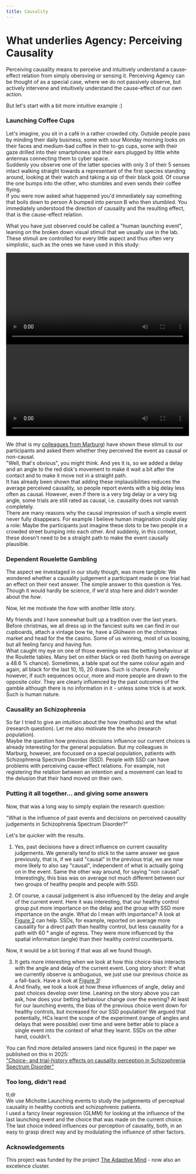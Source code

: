 ```yaml
---
title: Causality
---
```


# What underlies Agency: Perceiving Causality

Perceiving causality means to perceive and intuitively understand a cause-effect relation from simply obersving or sensing it. Perceiving Agency can be thought of as a special case, where we do not passively observe, but actively intervene and intuitively understand the cause-effect of our own action.

But let's start with a bit more intuitive example :)

### Launching Coffee Cups

Let's imagine, you sit in a café in a rather crowded city. Outside people pass by minding their daily business, some with sour Monday morning looks on their faces and medium-bad coffee in their to-go cups, some with their gaze drilled into their smartphones and their ears plugged by little white antennas connecting them to cyber space. <br>
Suddenly you observe one of the latter species with only 3 of their 5 senses intact walking straight towards a representant of the first species standing around, looking at their watch and taking a sip of their black gold. Of course the one bumps into the other, who stumbles and even sends their coffee flying. <br>
If you were now asked what happened you'd immediately say something that boils down to person A bumped into person B who then stumbled. You immediately understood the direction of causality and the resulting effect, that is the cause-effect relation.

What you have just observed could be called a "human launching event", leaning on the broken down visual stimuli that we usually use in the lab. These stimuli are controlled for every little aspect and thus often very simplistic, such as the ones we have used in this study:

<video controls="controls" width="500" name="Launching event">
  <source src="https://uvest.github.io/kai_streiling/assets/images/launching_event_example_by_Yunyan_Duan.mov">
  <source src="https://uvest.github.io/kai_streiling/assets/images/launching_event_example_by_Yunyan_Duan.mp4" type="video/mp4">
</video>

<video controls="controls" width="500" name="Launching event">
  <source src="https://uvest.github.io/kai_streiling/assets/images/launching_event_example.webm" type="video/webm">
  <!-- <source src="https://uvest.github.io/kai_streiling/assets/images/launching_event_example_by_Yunyan_Duan.mp4" type="video/mp4"> -->
</video>


We (that is my [colleagues from Marburg](https://tnm-lab.com/people)) have shown these stimuli to our participants and asked them whether they perceived the event as causal or non-causal. <br>
"Well, that's obvious", you might think. And yes it is, so we added a delay and an angle to the red disk's movement to make it wait a bit after the contact and to make it move not in a straight path. <br>
It has already been shown that adding these implausibilities reduces the average perceived causality, so people report events with a big delay less often as causal. However, even if there is a very big delay or a very big angle, some trials are still rated as causal, i.e. causality does not vanish completely. <br>
There are many reasons why the causal impression of such a simple event never fully disappears. For example I believe human imagination could play a role: Maybe the participants just imagine these dots to be two people in a crowded street bumping into each other. And suddenly, in this context, these doesn't need to be a straight path to make the event causally plausible.

### Dependent Rouelette Gambling

The aspect we investaged in our study though, was more tangible: We wondered whether a causality judgement a participant made in one trial had an effect on their next answer. The simple answer to this question is Yes. Though it would hardly be science, if we'd stop here and didn't wonder about the <i>how</i>.

Now, let me motivate the <i>how</i> with another little story.

My friends and I have somewhat built up a tradition over the last years. Before christmas, we all dress up in the fanciest suits we can find in our cupboards, attach a vintage bow tie, have a *Glühwein* on the christmas market and head for the the casino. Some of us winning, most of us loosing, but all feeling fancy and having fun. <br>
What caught my eye on one of those evenings was the betting behaviour at the Roulette tables. Many bet on either black or red (both having on average a 48.6 % chance). Sometimes, a table spat out the same colour again and again, all black for the last 10, 15, 20 draws. Such is chance. Funnily however, if such sequences occur, more and more people are drawn to the opposite color. They are clearly influenced by the past outcomes of the gamble although there is no information in it - unless some trick is at work. Such is human nature.

### Causality an Schizophrenia

So far I tried to give an intuition about the how (methods) and the what (research question). Let me also motivate the the who (research population). <br>
Maybe the question how previous decisions influence our current choices is already interesting for the general population. But my colleagues in Marburg, however, are focussed on a special population, patients with Schizophrenia Spectrum Disorder (SSD). People with SSD can have problems with perceiving cause-effect relations. For example, not registering the relation between an intention and a movement can lead to the delusion that their hand moved on their own.

### Putting it all together... and giving some answers

Now, that was a long way to simply explain the research question:

"What is the influence of past events and decisions on perceived causality judgements in Schizophrenia Spectrum Disorder?"

Let's be quicker with the results.

1. Yes, past decisions have a direct influence on current causality judgements. We generally tend to stick to the same answer we gave previously, that is, if we said "causal" in the previous trial, we are now more likely to also say "causal", independent of what is actually going on in the event. Same the other way around, for saying "non causal". Interestingly, this bias was on average not much different between our two groups of healthy people and people with SSD.

2. Of course, a causal judgement is also influenced by the delay and angle of the current event. Here it was interesting, that our healthy control group put more importance on the delay and the group with SSD more importance on the angle. What do I mean with importance? A look at [Figure 2](https://www.nature.com/articles/s41537-025-00614-0/figures/2) can help. SSDs, for example, reported on average more causality for a direct path than healthy control, but less causality for a path with 60 ° angle of egress. They were more influenced by the spatial information (angle) than their healthy control counterparts. 

Now, it would be a bit boring if that was all we found though.

3. It gets more interesting when we look at how this choice-bias interacts with the angle and delay of the current event. Long story short: If what we currently observe is ambuguous, we just use our previous choice as a fall-back. Have a look at [Figure 3](https://www.nature.com/articles/s41537-025-00614-0/figures/3)!
4. And finally, we took a look at how these influences of angle, delay and past choices develop over time. Leaning on the story above you can ask, how does your betting behaviour change over the evening? At least for our launching events, the bias of the previous choice went down for healthy controls, but increased for our SSD population! We argued that potentially, HCs learnt the scope of the experiment (range of angles and delays that were possible) over time and were better able to place a single event into the context of what they learnt. SSDs on the other hand, couldn't.

You can find more detailed answers (and nice figures) in the paper we published on this in 2025: <br>
["Choice- and trial-history effects on causality perception in Schizophrenia Spectrum Disorder"](https://www.nature.com/articles/s41537-025-00614-0)

<!-- Or the pre-print of it at [https://osf.io/preprints/psyarxiv/8ghab](https://osf.io/preprints/psyarxiv/8ghab) -->

### Too long, didn't read

tl;dr <br>
We use Michotte Launching events to study the judgements of perceptual causality in healthy controls and schizophrenic patients. <br>
I used a fancy linear regression (GLMM) for looking at the influence of the last launching event and the choice that was made on the current choice. <br>
The last choice indeed influences our perception of causality, both, in an easy to grasp direct way and by modulating the influence of other factors.

### Acknowledgements
This project was funded by the project [The Adaptive Mind]() - now also an excelence cluster.
<!-- ---


## Introduction and Experiment


Now, in our project in the course of [TAM](https://www.theadaptivemind.de/) we did not go gambling. That is nothing you should do with tax money is it?
Instead we looked at perceptual decision making or rather at the perception of causality. So, why telling you about my - seldomly successful - adventures at the casino?

For this project, I revisited an experiment conducted by [Benjamin Straube](https://tnm-lab.com/people/prof-dr-benjamin-straube/) and colleagues from the [TNM-Lab](https://tnm-lab.com/) at the Philipps-University Marburg. They showed their participants a launching event of a blue ball "colliding" with a red ball and asked them whether they perceived the event as *causal* (the blue ball did cause the red ball to move) or *non-causal*.

The following little movieclip, generated by my colleague [Yunyan Duan](https://www.psychologie.tu-darmstadt.de/perception/home_per/people_per/people_perception_detail_75264.en.jsp), gives you an impression of such a launching event: -->


<!-- <figure class="video_container">
  <video controls="true" allowfullscreen="true">
    <source src="https://uvest.github.io/kai_streiling/assets/images/launching_event_example_by_Yunyan_Duan.mp4" type="video/mp4">
    <source src="/path/to/video.ogg" type="video/ogg">
    <source src="/path/to/video.webm" type="video/webm">
    <source src="https://uvest.github.io/kai_streiling/assets/images/launching_event_example_by_Yunyan_Duan.mov" type="video/mov">
  </video>
</figure>

--

<iframe src="https://uvest.github.io/kai_streiling/assets/images/launching_event_example_by_Yunyan_Duan.mp4"></iframe> -->

<!-- The experiment was conducted on patients with Schizophrenia Spectrum Disorder (SSD) and healthy control (HC) participants. It allows some insights into the differences between SSDs and HCs in the usage of temporal and spatial offset (delay and angle) when perceiving causality. <br>
We were now wondering, if there also were other factors that are used differently between SSDs and HCs. And there my casino story comes into play. I was thinking that there might be a bias given the recent history of observed events. Especially, we were curious about the effect of the last choice. -->

